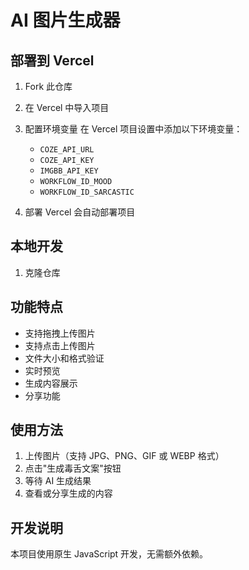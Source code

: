 # AI 图片生成器

## 部署到 Vercel

1. Fork 此仓库

2. 在 Vercel 中导入项目

3. 配置环境变量
   在 Vercel 项目设置中添加以下环境变量：
   - `COZE_API_URL`
   - `COZE_API_KEY`
   - `IMGBB_API_KEY`
   - `WORKFLOW_ID_MOOD`
   - `WORKFLOW_ID_SARCASTIC`

4. 部署
   Vercel 会自动部署项目

## 本地开发

1. 克隆仓库

## 功能特点

- 支持拖拽上传图片
- 支持点击上传图片
- 文件大小和格式验证
- 实时预览
- 生成内容展示
- 分享功能

## 使用方法

1. 上传图片（支持 JPG、PNG、GIF 或 WEBP 格式）
2. 点击"生成毒舌文案"按钮
3. 等待 AI 生成结果
4. 查看或分享生成的内容

## 开发说明

本项目使用原生 JavaScript 开发，无需额外依赖。